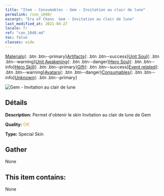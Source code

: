 ```yaml
---
title: "Item - Consumables - Gem - Invitation au clair de lune"
permalink: /con_1048/
excerpt: "Era of Chaos  Gem - Invitation au clair de lune"
last_modified_at: 2021-04-27
locale: fr
ref: "con_1048.md"
toc: false
classes: wide
---
```

 [Materials](/ItemsFR/){: .btn .btn--primary}[Artifacts](/ItemsFR/Artifacts/){: .btn .btn--success}[Unit Soul](/ItemsFR/UnitSoul/){: .btn .btn--warning}[Unit Awakening](/ItemsFR/UnitAwakening/){: .btn .btn--danger}[Hero Soul](/ItemsFR/HeroSoul/){: .btn .btn--info}[Hero Skill](/ItemsFR/HeroSkill/){: .btn .btn--primary}[Gift](/ItemsFR/Gift/){: .btn .btn--success}[Event related](/ItemsFR/Events/){: .btn .btn--warning}[Avatars](/ItemsFR/Avatars/){: .btn .btn--danger}[Consumables](/ItemsFR/Consumables/){: .btn .btn--info}[Unknown](/ItemsFR/Unknown/){: .btn .btn--primary}

 ![Gem - Invitation au clair de lune](/images/h/h_Gem7.jpg)

## Détails
 **Description:** Permet d'obtenir le skin Invitation au clair de lune de Gem

 **Quality:** <span style="color: #FF8C00">OK</span>

 **Type:** Special Skin

## Gather

  None

## This item contains:

  None

